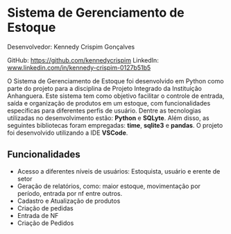 
# Sistema de Gerenciamento de Estoque
Desenvolvedor: Kennedy Crispim Gonçalves

GitHub: https://github.com/kennedycrispim
LinkedIn: www.linkedin.com/in/kennedy-crispim-0127b51b5


O Sistema de Gerenciamento de Estoque foi desenvolvido em Python como parte do projeto para a disciplina de Projeto Integrado da Instituição Anhanguera. Este sistema tem como objetivo facilitar o controle de entrada, saída e organização de produtos em um estoque, com funcionalidades específicas para diferentes perfis de usuário. Dentre as tecnologias utilizadas no desenvolvimento estão: **Python** e **SQLyte**. Além disso, as seguintes bibliotecas foram empregadas: **time**, **sqlite3** e **pandas**.
O projeto foi desenvolvido utilizando a IDE **VSCode**.


## Funcionalidades
- Acesso a diferentes níveis de usuários: Estoquista, usuário e erente de setor 
- Geração de relatórios, como: maior estoque, movimentação por período, entrada por nf entre outros.
- Cadastro e Atualização de produtos
- Criação de pedidas
- Entrada de NF
- Criação de Pedidos

